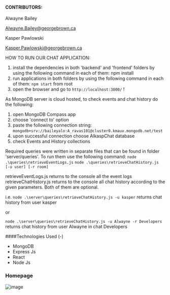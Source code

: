 

#### CONTRIBUTORS:

Alwayne Bailey                                                                                             

Alwayne.Bailey@georgebrown.ca

Kasper Pawlowski

Kasper.Pawlowski@georgebrown.ca


HOW TO RUN OUR CHAT APPLICATION:
1. install the dependencies in both 'backend' and 'frontend' folders by using the following command in each of them: npm install
2. run applications in both folders by using the following command in each of them: `npm start` from root 
3. open the browser and go to `http://localhost:3000/`
!

As MongoDB server is cloud hosted, to check events and chat history do the following:
1. open MongoDB Compass app
2. choose 'connect to' option
3. paste the following connection string: `mongodb+srv://baileyalo:A_ravas101@cluster0.kmauv.mongodb.net/test`
4. upon successful connection choose AlkaspChat database
5. check Events and History collections


Required queries were written in separate files that can be found in folder 'server/queries'.
To run them use the following command:
`node .\queries\retrieveEventLogs.js`
`node .\queries\retrieveChatHistory.js [-u user] [-r room]`

retrieveEventLogs.js returns to the console all the event logs
retrieveChatHistory.js returns to the console all chat history according to the given parameters. Both of them are optional.

i.e.
`node .\server\queries\retrieveChatHistory.js -u kasper` 
returns chat history from user kasper

or

`node .\server\queries\retrieveChatHistory.js -u Alwayne -r Developers` 
returns chat history from user Alwayne in chat Developers


####Technologies Used (-)

- MongoDB
- Express Js
- React
- Node Js
### Homepage
![image](https://user-images.githubusercontent.com/90293555/169351999-9bce5a98-2469-4720-a0af-d0b60ef42107.png)
